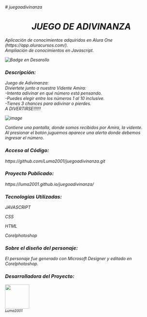 <em># juegoadivinanza<em><br>

<h1 align="center">JUEGO DE ADIVINANZA</h1>
<p>Aplicación de conocimientos adquiridos en Alura One (https://app.aluracursos.com/). <br>
Ampliación de conocimientos en Javascript.</p>
  
![Badge en Desarollo](https://img.shields.io/badge/STATUS-EN%20DESAROLLO-green)

<h3>Descripción:</h3>
<p>Juego de Adivinanza:<br>
Diviertete junto a nuestra Vidente Amira:<br>
  -Intenta adivinar en qué número está pensando.<br>
  -Puedes elegir entre los números 1 al 10 inclusive.<br>
  -Tienes 3 chances para adivinar o pierdes.<br>
A DIVERTIRSE!!!!!!
</p>

![image](https://github.com/Luma2001/juegoadivinanza/assets/114626233/94f2eb8e-a3b3-4bbd-917d-63554943d8aa)
  
  
<p>Contiene una pantalla, donde somos recibidos por Amira, la vidente. <br>
   Al presionar el botón juguemos aparece una alerta donde debemos ingresar el número.</p>
  
      
<h3>Acceso al Código:</h3>
https://github.com/Luma2001/juegoadivinanza.git

<h3>Proyecto Publicado:</h3>
https://luma2001.github.io/juegoadivinanza/

<h3>Tecnologías Utilizadas:</h3>
<p>JAVASCRIPT</p>
<p>CSS</p>
<p>HTML</p>
<p>Corelphotoshop</p>

<h3>Sobre el diseño del personaje:</h3>
<p>El personaje fue generado con Microsoft Designer y editado en Corelphotoshop.</p>
<h3>Desarrolladora del Proyecto:</h3>

[<img src="https://avatars.githubusercontent.com/u/114626233?s=400&u=dd2604a961ab0af784111b5f02e838c01cf1ee4e&v=4" width=80><br><sub>Luma2001</sub>](https://github.com/Luma2001) 

